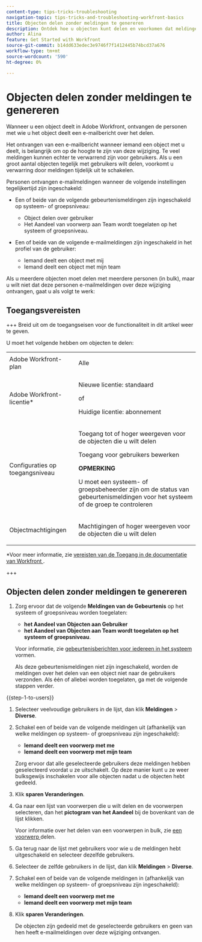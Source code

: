 ```yaml
---
content-type: tips-tricks-troubleshooting
navigation-topic: tips-tricks-and-troubleshooting-workfront-basics
title: Objecten delen zonder meldingen te genereren
description: Ontdek hoe u objecten kunt delen en voorkomen dat meldingen over deze wijziging worden verzonden. Dit is vooral handig wanneer u objecten bulksgewijs deelt.
author: Alina
feature: Get Started with Workfront
source-git-commit: b14dd633edec3e9746f7f1412445b74bcd37a676
workflow-type: tm+mt
source-wordcount: '590'
ht-degree: 0%

---
```



# Objecten delen zonder meldingen te genereren

<!--Audited: 12/2024-->

Wanneer u een object deelt in Adobe Workfront, ontvangen de personen met wie u het object deelt een e-mailbericht over het delen.

Het ontvangen van een e-mailbericht wanneer iemand een object met u deelt, is belangrijk om op de hoogte te zijn van deze wijziging. Te veel meldingen kunnen echter te verwarrend zijn voor gebruikers. Als u een groot aantal objecten tegelijk met gebruikers wilt delen, voorkomt u verwarring door meldingen tijdelijk uit te schakelen.

Personen ontvangen e-mailmeldingen wanneer de volgende instellingen tegelijkertijd zijn ingeschakeld:

* Een of beide van de volgende gebeurtenismeldingen zijn ingeschakeld op systeem- of groepsniveau:

   * Object delen over gebruiker
   * Het Aandeel van voorwerp aan Team wordt toegelaten op het systeem of groepsniveau.
* Een of beide van de volgende e-mailmeldingen zijn ingeschakeld in het profiel van de gebruiker:

   * Iemand deelt een object met mij
   * Iemand deelt een object met mijn team

Als u meerdere objecten moet delen met meerdere personen (in bulk), maar u wilt niet dat deze personen e-mailmeldingen over deze wijziging ontvangen, gaat u als volgt te werk:

## Toegangsvereisten

+++ Breid uit om de toegangseisen voor de functionaliteit in dit artikel weer te geven.

U moet het volgende hebben om objecten te delen:

<table style="table-layout:auto"> 
 <col> 
 <col> 
 <tbody> 
  <tr> 
   <td role="rowheader">Adobe Workfront-plan</td> 
   <td> <p>Alle </p> </td> 
  </tr> 
  <tr> 
   <td role="rowheader">Adobe Workfront-licentie*</td> 
   <td> <p>Nieuwe licentie: standaard</p> 
   of
   <p>Huidige licentie: abonnement</p>
   </td> 
  </tr> 
  <tr> 
   <td role="rowheader">Configuraties op toegangsniveau</td> 
   <td> <p>Toegang tot of hoger weergeven voor de objecten die u wilt delen</p>
   <p>Toegang voor gebruikers bewerken</p>
   <p><b>OPMERKING</b></p>
   <p> U moet een systeem- of groepsbeheerder zijn om de status van gebeurtenismeldingen voor het systeem of de groep te controleren</p>
    </td> 
  </tr> 
  <tr> 
   <td role="rowheader">Objectmachtigingen</td> 
   <td> <p>Machtigingen of hoger weergeven voor de objecten die u wilt delen</p></td> 
  </tr> 
 </tbody> 
</table>

*Voor meer informatie, zie [ vereisten van de Toegang in de documentatie van Workfront ](/help/quicksilver/administration-and-setup/add-users/access-levels-and-object-permissions/access-level-requirements-in-documentation.md).

+++

## Objecten delen zonder meldingen te genereren

1. Zorg ervoor dat de volgende **Meldingen van de Gebeurtenis** op het systeem of groepsniveau worden toegelaten:

   * **het Aandeel van Objecten aan Gebruiker**
   * **het Aandeel van Objecten aan Team wordt toegelaten op het systeem of groepsniveau**.

   Voor informatie, zie [ gebeurtenisberichten voor iedereen in het systeem ](/help/quicksilver/administration-and-setup/manage-workfront/emails/configure-event-notifications-for-everyone-in-the-system.md) vormen.

   Als deze gebeurtenismeldingen niet zijn ingeschakeld, worden de meldingen over het delen van een object niet naar de gebruikers verzonden. Als één of allebei worden toegelaten, ga met de volgende stappen verder.

{{step-1-to-users}}

1. Selecteer veelvoudige gebruikers in de lijst, dan klik **Meldingen** > **Diverse**.
1. Schakel een of beide van de volgende meldingen uit (afhankelijk van welke meldingen op systeem- of groepsniveau zijn ingeschakeld):

   * **Iemand deelt een voorwerp met me**
   * **Iemand deelt een voorwerp met mijn team**

   Zorg ervoor dat alle geselecteerde gebruikers deze meldingen hebben geselecteerd voordat u ze uitschakelt. Op deze manier kunt u ze weer bulksgewijs inschakelen voor alle objecten nadat u de objecten hebt gedeeld.

1. Klik **sparen Veranderingen**.
1. Ga naar een lijst van voorwerpen die u wilt delen en de voorwerpen selecteren, dan het **pictogram van het Aandeel** bij de bovenkant van de lijst klikken.

   Voor informatie over het delen van een voorwerpen in bulk, zie [ een voorwerp ](/help/quicksilver/workfront-basics/grant-and-request-access-to-objects/share-an-object.md) delen.

1. Ga terug naar de lijst met gebruikers voor wie u de meldingen hebt uitgeschakeld en selecteer dezelfde gebruikers.
1. Selecteer de zelfde gebruikers in de lijst, dan klik **Meldingen** > **Diverse**.
1. Schakel een of beide van de volgende meldingen in (afhankelijk van welke meldingen op systeem- of groepsniveau zijn ingeschakeld):

   * **Iemand deelt een voorwerp met me**
   * **Iemand deelt een voorwerp met mijn team**

1. Klik **sparen Veranderingen**.

   De objecten zijn gedeeld met de geselecteerde gebruikers en geen van hen heeft e-mailmeldingen over deze wijziging ontvangen.






